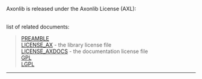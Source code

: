 Axonlib is released under the Axonlib License (AXL):

<br>
list of related documents: <br>
<blockquote><a href='http://axonlib.googlecode.com/svn/trunk/doc/PREAMBLE'>PREAMBLE</a><br>
<a href='http://axonlib.googlecode.com/svn/trunk/doc/LICENSE_AX'> LICENSE_AX</a> - the library license file <br>
<a href='http://axonlib.googlecode.com/svn/trunk/doc/LICENSE_AXDOCS'> LICENSE_AXDOCS</a> - the documentation license file <br>
<a href='http://axonlib.googlecode.com/svn/trunk/doc/GPL'>GPL</a><br>
<a href='http://axonlib.googlecode.com/svn/trunk/doc/LGPL'>LGPL</a><br></blockquote>

<hr />